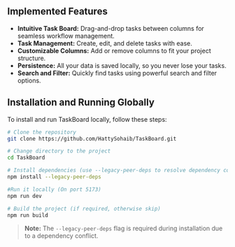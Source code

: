 ## Implemented Features

- **Intuitive Task Board:** Drag-and-drop tasks between columns for seamless workflow management.
- **Task Management:** Create, edit, and delete tasks with ease.
- **Customizable Columns:** Add or remove columns to fit your project structure.
- **Persistence:** All your data is saved locally, so you never lose your tasks.
- **Search and Filter:** Quickly find tasks using powerful search and filter options.

## Installation and Running Globally

To install and run TaskBoard locally, follow these steps:

```bash
# Clone the repository
git clone https://github.com/HattySohaib/TaskBoard.git

# Change directory to the project
cd TaskBoard

# Install dependencies (use --legacy-peer-deps to resolve dependency conflicts)
npm install --legacy-peer-deps

#Run it locally (On port 5173)
npm run dev

# Build the project (if required, otherwise skip)
npm run build

```

> **Note:** The `--legacy-peer-deps` flag is required during installation due to a dependency conflict.

